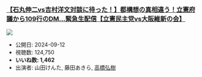 ### [【石丸伸二vs吉村洋文対談に待った！】都構想の真相違う！立憲府議から109行のDM…緊急生配信【立憲民主党vs大阪維新の会】](https://www.youtube.com/watch?v=-LV8GuHCRyE)
[![](https://img.youtube.com/vi/-LV8GuHCRyE/sddefault.jpg)](https://www.youtube.com/watch?v=-LV8GuHCRyE)
-   公開日: 2024-09-12
-   視聴数: 124,750
-   **いいね数: 1,462**
-   出演者: 山田けんた, 藤田あきら, [高橋弘樹](/rehacq_fan/people/高橋弘樹 "wikilink")
